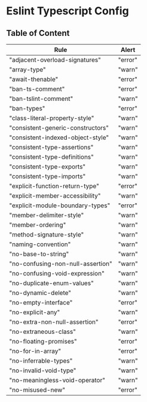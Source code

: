 # Eslint Typescript Config

## Table of Content

| Rule | Alert |
| ---- | ----- |
| "adjacent-overload-signatures" | "error" |
| "array-type" | "warn" |
| "await-thenable" | "error" |
| "ban-ts-comment" | "error" |
| "ban-tslint-comment" | "warn" |
| "ban-types" | "error" |
| "class-literal-property-style" | "warn" |
| "consistent-generic-constructors" | "warn" |
| "consistent-indexed-object-style" | "warn" |
| "consistent-type-assertions" | "warn" |
| "consistent-type-definitions" | "warn" |
| "consistent-type-exports" | "warn" |
| "consistent-type-imports" | "warn" |
| "explicit-function-return-type" | "error" |
| "explicit-member-accessibility" | "warn" |
| "explicit-module-boundary-types" | "error" |
| "member-delimiter-style" | "warn" |
| "member-ordering" | "warn" |
| "method-signature-style" | "warn" |
| "naming-convention" | "warn" |
| "no-base-to-string" | "warn" |
| "no-confusing-non-null-assertion" | "warn" |
| "no-confusing-void-expression" | "warn" |
| "no-duplicate-enum-values" | "warn" |
| "no-dynamic-delete" | "warn" |
| "no-empty-interface" | "error" |
| "no-explicit-any" | "warn" |
| "no-extra-non-null-assertion" | "error" |
| "no-extraneous-class" | "warn" |
| "no-floating-promises" | "error" |
| "no-for-in-array" | "error" |
| "no-inferrable-types" | "warn" |
| "no-invalid-void-type" | "warn" |
| "no-meaningless-void-operator" | "warn" |
| "no-misused-new" | "error" |
